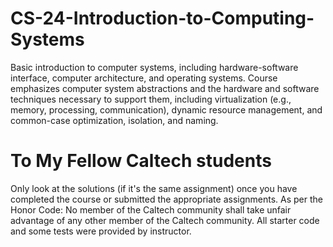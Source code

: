 # CS-24-Introduction-to-Computing-Systems
Basic introduction to computer systems, including hardware-software interface, computer architecture, and operating systems. Course emphasizes computer system abstractions and the hardware and software techniques necessary to support them, including virtualization (e.g., memory, processing, communication), dynamic resource management, and common-case optimization, isolation, and naming.
# To My Fellow Caltech students
Only look at the solutions (if it's the same assignment) once you have completed the course or submitted the appropriate assignments.
As per the Honor Code: No member of the Caltech community shall take unfair advantage of any other member of the Caltech community. All starter code and some tests were provided by instructor.
